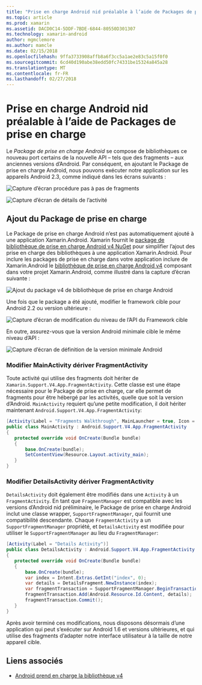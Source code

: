 ```yaml
---
title: "Prise en charge Android nid préalable à l’aide de Packages de prise en charge"
ms.topic: article
ms.prod: xamarin
ms.assetid: DACD0C14-5DDF-7BDE-6844-80550D301307
ms.technology: xamarin-android
author: mgmclemore
ms.author: mamcle
ms.date: 02/15/2018
ms.openlocfilehash: 9ffa3733908affb8a6f3cc5a1ae2e83c5a15f0f0
ms.sourcegitcommit: 6cd40d190abe38edd50fc74331be15324a845a28
ms.translationtype: MT
ms.contentlocale: fr-FR
ms.lasthandoff: 02/27/2018
---
```

# <a name="supporting-pre-honeycomb-android-using-support-packages"></a>Prise en charge Android nid préalable à l’aide de Packages de prise en charge

Le *Package de prise en charge Android* se compose de bibliothèques ce nouveau port certains de la nouvelle API &ndash; tels que des fragments &ndash; aux anciennes versions d’Android. Par conséquent, en ajoutant le Package de prise en charge Android, nous pouvons exécuter notre application sur les appareils Android 2.3, comme indiqué dans les écrans suivants :

![Capture d’écran procédure pas à pas de fragments](supporting-pre-honeycomb-images/00.png)

![Capture d’écran de détails de l’activité](supporting-pre-honeycomb-images/01.png)

<a name="Adding_the_Support_Package" />

## <a name="adding-the-support-package"></a>Ajout du Package de prise en charge

Le Package de prise en charge Android n’est pas automatiquement ajouté à une application Xamarin.Android. Xamarin fournit le [package de bibliothèque de prise en charge Android v4 NuGet](https://www.nuget.org/packages/Xamarin.Android.Support.v4/) pour simplifier l’ajout des prise en charge des bibliothèques à une application Xamarin.Android.
Pour inclure les packages de prise en charge dans votre application inclure de Xamarin.Android le [bibliothèque de prise en charge Android v4](https://www.nuget.org/packages/Xamarin.Android.Support.v4/) composant dans votre projet Xamarin.Android, comme illustré dans la capture d’écran suivante :

![Ajout du package v4 de bibliothèque de prise en charge Android](supporting-pre-honeycomb-images/02.png)

Une fois que le package a été ajouté, modifier le framework cible pour Android 2.2 ou version ultérieure :

![Capture d’écran de modification du niveau de l’API du Framework cible](supporting-pre-honeycomb-images/03.png)

En outre, assurez-vous que la version Android minimale cible le même niveau d’API :

![Capture d’écran de définition de la version minimale Android](supporting-pre-honeycomb-images/04.png)


<a name="Change_MainActivity_to_derive_from_FragmentActivity" />

### <a name="change-mainactivity-to-derive-from-fragmentactivity"></a>Modifier MainActivity dériver FragmentActivity

Toute activité qui utilise des fragments doit hériter de `Xamarin.Support.V4.App.FragmentActivity`. Cette classe est une étape nécessaire pour le Package de prise en charge, car elle permet de fragments pour être hébergé par les activités, quelle que soit la version d’Android. `MainActivity` requiert qu’une petite modification, il doit hériter maintenant `Android.Support.V4.App.FragmentActivity`:

```csharp
[Activity(Label = "Fragments Walkthrough", MainLauncher = true, Icon = "@drawable/launcher")]
public class MainActivity : Android.Support.V4.App.FragmentActivity
{
   protected override void OnCreate(Bundle bundle)
   {
       base.OnCreate(bundle);
       SetContentView(Resource.Layout.activity_main);
   }
}
```

<a name="Change_DetailsActivity_to_derive_from_FragmentActivity" />

### <a name="change-detailsactivity-to-derive-from-fragmentactivity"></a>Modifier DetailsActivity dériver FragmentActivity

`DetailsActivity` doit également être modifiés dans une `Activity` à un `FragmentActivity`. En tant que `FragmentManager` est compatible avec les versions d’Android nid préliminaire, le Package de prise en charge Android inclut une classe wrapper, `SupportFragmentManager`, qui fournit une compatibilité descendante. Chaque `FragmentActivity` a un `SupportFragmentManager` propriété, et `DetailsActivity` est modifiée pour utiliser le `SupportFragmentManager` au lieu du `FragmentManager`:

```csharp
[Activity(Label = "Details Activity")]
public class DetailsActivity : Android.Support.V4.App.FragmentActivity
{
   protected override void OnCreate(Bundle bundle)
   {
       base.OnCreate(bundle);
       var index = Intent.Extras.GetInt("index", 0);
       var details = DetailsFragment.NewInstance(index);
       var fragmentTransaction = SupportFragmentManager.BeginTransaction(); // Notice the change from FragmentManager to SupportFragmentManager
       fragmentTransaction.Add(Android.Resource.Id.Content, details);
       fragmentTransaction.Commit();
   }
}
```

Après avoir terminé ces modifications, nous disposons désormais d’une application qui peut s’exécuter sur Android 1.6 et versions ultérieures, et qui utilise des fragments d’adapter notre interface utilisateur à la taille de notre appareil cible.


## <a name="related-links"></a>Liens associés

- [Android prend en charge la bibliothèque v4](https://www.nuget.org/packages/Xamarin.Android.Support.v4)
